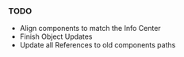 
### **TODO**

- Align components to match the Info Center
- Finish Object Updates
- Update all References to old components paths